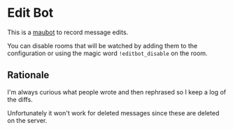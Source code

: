 # Edit Bot

This is a [maubot](https://github.com/maubot/maubot) to record message edits.

You can disable rooms that will be watched by adding them to the configuration or using the magic word `!editbot_disable` on the room.

## Rationale

I'm always curious what people wrote and then rephrased so I keep a log of the diffs.

Unfortunately it won't work for deleted messages since these are deleted on the server.